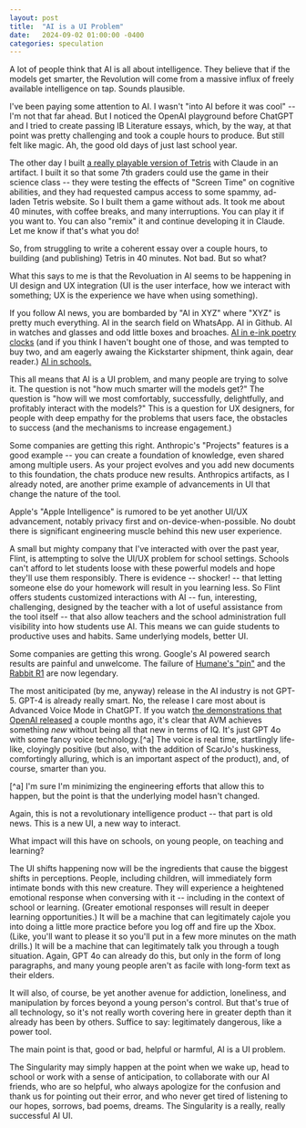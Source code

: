 ```yaml
---
layout: post
title:  "AI is a UI Problem"
date:   2024-09-02 01:00:00 -0400
categories: speculation
---
```

A lot of people think that AI is all about intelligence. They believe that if the models get smarter, the Revolution will come from a massive influx of freely available intelligence on tap. Sounds plausible.

I've been paying some attention to AI. I wasn't "into AI before it was cool" -- I'm not that far ahead. But I noticed the OpenAI playground before ChatGPT and I tried to create passing IB Literature essays, which, by the way, at that point was pretty challenging and took a couple hours to produce. But still felt like magic. Ah, the good old days of just last school year.

The other day I built [a really playable version of Tetris](https://claude.site/artifacts/487b2ffe-a821-4e7a-b51b-c7d724c36337) with Claude in an artifact. I built it so that some 7th graders could use the game in their science class -- they were testing the effects of "Screen Time" on cognitive abilities, and they had requested campus access to some spammy, ad-laden Tetris website. So I built them a game without ads. It took me about 40 minutes, with coffee breaks, and many interruptions. You can play it if you want to. You can also "remix" it and continue developing it in Claude. Let me know if that's what you do!

So, from struggling to write a coherent essay over a couple hours, to building (and publishing) Tetris in 40 minutes. Not bad. But so what?

What this says to me is that the Revoluation in AI seems to be happening in UI design and UX integration (UI is the user interface, how we interact with something; UX is the experience we have when using something).

If you follow AI news, you are bombarded by "AI in XYZ" where "XYZ" is pretty much everything. AI in the search field on WhatsApp. AI in Github. AI in watches and glasses and odd little boxes and broaches. [AI in e-ink poetry clocks](https://www.kickstarter.com/projects/genmon/poem-1-the-ai-poetry-clock/rewards) (and if you think I haven't bought one of those, and was tempted to buy two, and am eagerly awaing the Kickstarter shipment, think again, dear reader.) [AI in schools.](https://www.flintk12.com)

This all means that AI is a UI problem, and many people are trying to solve it. The question is not "how much smarter will the models get?" The question is "how will we most comfortably, successfully, delightfully, and profitably interact with the models?" This is a question for UX designers, for people with deep empathy for the problems that users face, the obstacles to success (and the mechanisms to increase engagement.)

Some companies are getting this right. Anthropic's "Projects" features is a good example -- you can create a foundation of knowledge, even shared among multiple users. As your project evolves and you add new documents to this foundation, the chats produce new results. Anthropics artifacts, as I already noted, are another prime example of advancements in UI that change the nature of the tool.

Apple's "Apple Intelligence" is rumored to be yet another UI/UX advancement, notably privacy first and on-device-when-possible. No doubt there is significant engineering muscle behind this new user experience.

A small but mighty company that I've interacted with over the past year, Flint, is attempting to solve the UI/UX problem for school settings. Schools can't afford to let students loose with these powerful models and hope they'll use them responsibly. There is evidence -- shocker! -- that letting someone else do your homework will result in you learning less. So Flint offers students customized interactions with AI -- fun, interesting, challenging, designed by the teacher with a lot of useful assistance from the tool itself -- that also allow teachers and the school administration full visibility into how students use AI. This means we can guide students to productive uses and habits. Same underlying models, better UI.

Some companies are getting this wrong. Google's AI powered search results are painful and unwelcome. The failure of [Humane's "pin"](https://humane.com/) and the [Rabbit R1](https://www.rabbit.tech/) are now legendary.

The most aniticipated (by me, anyway) release in the AI industry is not GPT-5. GPT-4 is already really smart. No, the release I care most about is Advanced Voice Mode in ChatGPT. If you watch [the demonstrations that OpenAI released](https://www.youtube.com/watch?v=1uM8jhcqDP0) a couple months ago, it's clear that AVM achieves something *new* without being all that new in terms of IQ. It's just GPT 4o with some fancy voice technology.[^a] The voice is real time, startlingly life-like, cloyingly positive (but also, with the addition of ScarJo's huskiness, comfortingly alluring, which is an important aspect of the product), and, of course, smarter than you.

[^a] I'm sure I'm minimizing the engineering efforts that allow this to happen, but the point is that the underlying model hasn't changed.

Again, this is not a revolutionary intelligence product -- that part is old news. This is a new UI, a new way to interact.

What impact will this have on schools, on young people, on teaching and learning?

The UI shifts happening now will be the ingredients that cause the biggest shifts in perceptions. People, including children, will immediately form intimate bonds with this new creature. They will experience a heightened emotional response when conversing with it -- including in the context of school or learning. (Greater emotional responses will result in deeper learning opportunities.) It will be a machine that can legitimately cajole you into doing a little more practice before you log off and fire up the Xbox. (Like, you'll want to please it so you'll put in a few more minutes on the math drills.) It will be a machine that can legitimately talk you through a tough situation. Again, GPT 4o can already do this, but only in the form of long paragraphs, and many young people aren't as facile with long-form text as their elders.

It will also, of course, be yet another avenue for addiction, loneliness, and manipulation by forces beyond a young person's control. But that's true of all technology, so it's not really worth covering here in greater depth than it already has been by others. Suffice to say: legitimately dangerous, like a power tool.

The main point is that, good or bad, helpful or harmful, AI is a UI problem.

The Singularity may simply happen at the point when we wake up, head to school or work with a sense of anticipation, to collaborate with our AI friends, who are so helpful, who always apologize for the confusion and thank us for pointing out their error, and who never get tired of listening to our hopes, sorrows, bad poems, dreams. The Singularity is a really, really successful AI UI.
